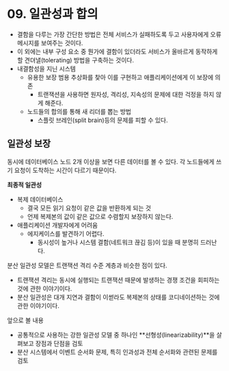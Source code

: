 # 09. 일관성과 합의

- 결함을 다루는 가장 간단한 방법은 전체 서비스가 실패하도록 두고 사용자에게 오류 메시지를 보여주는 것이다.
- 이 외에는 내부 구성 요소 중 뭔가에 결함이 있더라도 서비스가 올바르게 동작하게할 견뎌낼(tolerating) 방법을 구축하는 것이다.
- 내결함성을 지닌 시스템
    - 유용한 보장 범용 추상화를 찾아 이를 구현하고 애플리케이션에게 이 보장에 의존
        - 트랜잭션을 사용하면 원자성, 격리성, 지속성의 문제에 대한 걱정을 하지 않게 해준다.
    - 노드들의 합의를 통해 새 리더를 뽑는 방법
        - 스플릿 브레인(split brain)등의 문제를 피할 수 있다.

## 일관성 보장

동시에 데이터베이스 노드 2개 이상을 보면 다른 데이터를 볼 수 있다. 각 노드들에게 쓰기 요청이 도착하는 시간이 다르기 때문이다.

**최종적 일관성**

- 복제 데이터베이스
    - 결국 모든 읽기 요청이 같은 값을 반환하게 되는 것
    - 언제 복제본의 값이 같은 값으로 수렴할지 보장하지 않는다.
- 애플리케이션 개발자에게 어려움
    - 에지케이스를 발견하기 어렵다.
        - 동시성이 높거나 시스템 결함(네트워크 끊김 등)이 있을 때 분명히 드러난다.

분산 일관성 모델은 트랜잭션 격리 수준 계층과 비슷한 점이 있다.

- 트랜잭션 격리는 동시에 실행되는 트랜잭션 때문에 발생하는 경쟁 조건을 회피하는 것에 관한 이야기이다.
- 분산 일관성은 대개 지연과 결함이 이썯라도 복제본의 상태를 코디네이션하는 것에 관한 이야기이다.

앞으로 볼 내용

- 공통적으로 사용하는 강한 일관성 모델 중 하나인 **선형성(linearizability)**을 살펴보고 장점과 단점을 검토
- 분산 시스템에서 이벤트 순서화 문제, 특히 인과성과 전체 순서화와 관련된 문제를 검토
